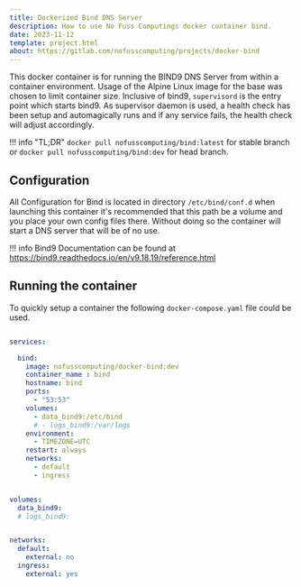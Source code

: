 ```yaml
---
title: Dockerized Bind DNS Server
description: How to use No Fuss Computings docker container bind.
date: 2023-11-12
template: project.html
about: https://gitlab.com/nofusscomputing/projects/docker-bind
---
```


This docker container is for running the BIND9 DNS Server from within a container environment. Usage of the Alpine Linux image for the base was chosen to limit container size. Inclusive of bind9, `supervisord` is the entry point which starts bind9. As supervisor daemon is used, a health check has been setup and automagically runs and if any service fails, the health check will adjust accordingly.

!!! info "TL;DR"
    `docker pull nofusscomputing/bind:latest` for stable branch or `docker pull nofusscomputing/bind:dev` for head branch.


## Configuration

All Configuration for Bind is located in directory `/etc/bind/conf.d` when launching this container it's recommended that this path be a volume and you place your own config files there. Without doing so the container will start a DNS server that will be of no use.

!!! info
    Bind9 Documentation can be found at <https://bind9.readthedocs.io/en/v9.18.19/reference.html>


## Running the container

To quickly setup a container the following `docker-compose.yaml` file could be used.

``` yaml title="docker-compose.yaml" linenums="1"

services:

  bind:
    image: nofusscomputing/docker-bind:dev
    container_name : bind
    hostname: bind
    ports:
      - "53:53"
    volumes:
      - data_bind9:/etc/bind
      # - logs_bind9:/var/logs
    environment:
      - TIMEZONE=UTC
    restart: always
    networks:
      - default
      - ingress


volumes:
  data_bind9:
  # logs_bind9:


networks:
  default:
    external: no
  ingress:
    external: yes

```
